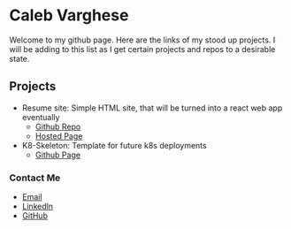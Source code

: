# Caleb Varghese

Welcome to my github page. Here are the links of my stood up projects. I will be adding to this list as I get certain projects and repos to a desirable state. 

## Projects
- Resume site: Simple HTML site, that will be turned into a react web app eventually
    - [Github Repo](https://github.com/calebvarghese/resume/)
    - [Hosted Page](https://calebvarghese.github.io/resume/)
- K8-Skeleton: Template for future k8s deployments
    - [Github Page](https://github.com/calebvarghese/k8-skeleton)

### Contact Me
- [Email](mailto:rougher-earners-02@icloud.com)
- [Linkedln](https://github.com/calebvarghese)
- [GitHub](https://github.com/calebvarghese)

